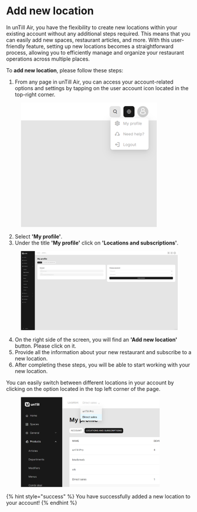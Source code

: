 # Add new location

In unTill Air, you have the flexibility to create new locations within your existing account without any additional steps required. This means that you can easily add new spaces, restaurant articles, and more. With this user-friendly feature, setting up new locations becomes a straightforward process, allowing you to efficiently manage and organize your restaurant operations across multiple places.

To **add new location**, please follow these steps:

1. From any page in unTill Air, you can access your account-related options and settings by tapping on the user account icon located in the top-right corner.

<figure><img src="../../.gitbook/assets/Screenshot (14).png" alt="" width="367"><figcaption></figcaption></figure>

2. Select **'My profile'**.
3. Under the title **'My profile'** click on **'Locations and subscriptions'**.

<figure><img src="../../.gitbook/assets/Screenshot (15).png" alt=""><figcaption></figcaption></figure>

4. On the right side of the screen, you will find an **'Add new location'** button. Please click on it.
5. Provide all the information about your new restaurant and subscribe to a new location.
6. After completing these steps, you will be able to start working with your new location.

You can easily switch between different locations in your account by clicking on the option located in the top left corner of the page.

<figure><img src="../../.gitbook/assets/Screenshot (16).png" alt="" width="375"><figcaption></figcaption></figure>



{% hint style="success" %}
You have successfully added a new location to your account!
{% endhint %}
